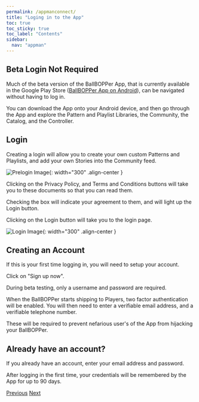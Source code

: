```yaml
---
permalink: /appmanconnect/
title: "Loging in to the App"
toc: true
toc_sticky: true
toc_label: "Contents"
sidebar:
  nav: "appman"
---
```

## Beta Login Not Required

Much of the beta version of the BallBOPPer App, that is currently available in the Google Play Store  (<a href="https://play.google.com/store/apps/details?id=com.RoBOPPics.bbapp18" >BallBOPPer App on Android</a>), can be navigated without having to log in. 

You can download the App onto your Android device, and then go through the App and explore the Pattern and Playlist Libraries, the Community, the Catalog, and the Controller. 

## Login

Creating a login will allow you to create your own custom Patterns and Playlists, and add your own Stories into the Community feed.

![Prelogin Image](../assets/images/LogInScreen_500.jpg){: width="300" .align-center } 

Clicking on the Privacy Policy, and Terms and Conditions buttons will take you to these documents so that you can read them.

Checking the box will indicate your agreement to them, and will light up the Login button.

Clicking on the Login button will take you to the login page.

![Login Image](../assets/images/LogInPage_500.jpg){: width="300" .align-center } 

## Creating an Account

If this is your first time logging in, you will need to setup your account. 

Click on "Sign up now".

During beta testing, only a username and password are required. 

When the BallBOPPer starts shipping to Players, two factor authentication will be enabled. You will then need to enter a verifiable email address, and a verifiable telephone number. 

These will be required to prevent nefarious user's of the App from hijacking your BallBOPPer.

## Already have an account?

If you already have an account, enter your email address and password.

After logging in the first time, your credentials will be remembered by the App for up to 90 days.


  <nav class="pagination">
      <a href="/BallBOPPer/appQuickstart/" class="pagination--pager" title="App Reference">Previous</a>
      <a href="/BallBOPPer/patternLibraries/" class="pagination--pager" title="Pattern Libraries">Next</a> 
  </nav>
